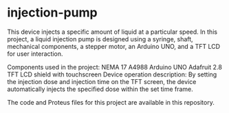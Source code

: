 # injection-pump
This device injects a specific amount of liquid at a particular speed.
In this project, a liquid injection pump is designed using a syringe, shaft, mechanical components, a stepper motor, an Arduino UNO, and a TFT LCD for user interaction.

Components used in the project:
NEMA 17
A4988
Arduino UNO
Adafruit 2.8 TFT LCD shield with touchscreen
Device operation description:
By setting the injection dose and injection time on the TFT screen, the device automatically injects the specified dose within the set time frame.

The code and Proteus files for this project are available in this repository.
